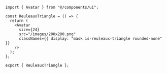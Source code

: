﻿```tsx
import { Avatar } from "@/components/ui";

const ReuleauxTriangle = () => {
  return (
    <Avatar
      size={24}
      src="/images/200x200.png"
      classNames={{ display: "mask is-reuleaux-triangle rounded-none" }}
    />
  );
};

export { ReuleauxTriangle };

```
